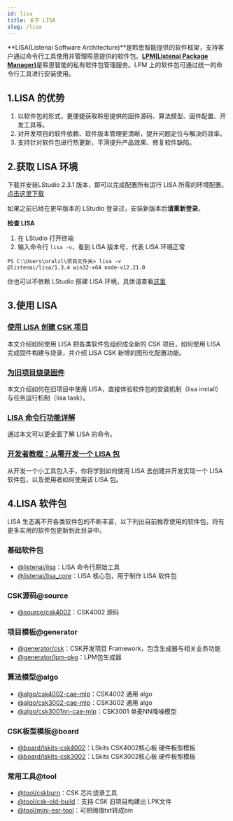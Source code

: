 ```yaml
---
id: lisa
title: 关于 LISA
slug: /lisa
---
```


**LISA(Listenai Software Architecture)**是聆思智能提供的软件框架，支持客户通过命令行工具使用并管理聆思提供的软件包。[**LPM(Listenai Package Manager)**](https://lpm.listenai.com/)是聆思智能的私有软件包管理服务。LPM 上的软件包可通过统一的命令行工具进行安装使用。

## 1.LISA 的优势

1. 以软件包的形式，更便捷获取聆思提供的固件源码、算法模型、固件配置、开发工具等。
2. 对开发项目的软件依赖、软件版本管理更清晰，提升问题定位与解决的效率。
3. 支持针对软件包进行热更新，平滑提升产品效果、修复软件缺陷。

## 2.获取 LISA 环境

下载并安装LStudio 2.3.1 版本，即可以完成配置所有运行 LISA 所需的环境配置。[点击这里下载](https://iflyos-external.oss-cn-shanghai.aliyuncs.com/public/lstudio/alpha/LStudioInstaller-2.3.1-beta5.exe)

如果之前已经在更早版本的 LStudio 登录过，安装新版本后**请重新登录**。

**检查 LISA**
1. 在 LStudio 打开终端
2. 输入命令行 `lisa -v`，看到 LISA 版本号，代表 LISA 环境正常

```shell
PS C:\Users\oralzl\项目文件夹> lisa -v
@listenai/lisa/1.3.4 win32-x64 node-v12.21.0
```

你也可以不依赖 LStudio 搭建 LISA 环境，具体请查看[这里](http://open.listenai.com/lisa_tutorial#%E6%96%B9%E5%BC%8F%E4%BA%8C%EF%BC%9A%E6%90%AD%E5%BB%BA%E6%9C%AC%E5%9C%B0%E5%BC%80%E5%8F%91%E7%8E%AF%E5%A2%83)


## 3.使用 LISA

###  [使用 LISA 创建 CSK 项目](/lisa_create)
本文介绍如何使用 LISA 把各类软件包组织成全新的 CSK 项目，如何使用 LISA 完成固件构建与烧录，并介绍 LISA CSK 新增的图形化配置功能。

###  [为旧项目烧录固件](/build_old_project)
本文介绍如何在旧项目中使用 LISA，直接体验软件包的安装机制（lisa install）与任务运行机制（lisa task）。

###  [LISA 命令行功能详解](https://lpm.listenai.com/package/@listenai/lisa)
通过本文可以更全面了解 LISA 的命令。

###  [开发者教程：从零开发一个 LISA 包](/lisa_tutorial)
从开发一个小工具包入手，你将学到如何使用 LISA 去创建并开发实现一个 LISA 软件包，以及使用者如何使用该 LISA 包。



## 4.LISA 软件包

LISA 生态离不开各类软件包的不断丰富，以下列出目前推荐使用的软件包。将有更多实用的软件包更新到此目录中。

### 基础软件包

- [@listenai/lisa](https://lpm.listenai.com/package/@listenai/lisa)：LISA 命令行原始工具
- [@listenai/lisa_core](https://lpm.listenai.com/package/@listenai/lisa_core)：LISA 核心包，用于制作 LISA 软件包


### CSK源码@source

- [@source/csk4002](https://lpm.listenai.com/package/@source/csk4002)：CSK4002 源码
<!-- - [@source/csk4002nc](https://lpm.listenai.com/package/@source/csk4002nc)：CSK4002NC 源码 -->
<!-- - [@source/csk3002](https://lpm.listenai.com/package/@source/csk3002)：CSK3002 源码 -->
<!-- - [@source/csk3001nn](https://lpm.listenai.com/package/@source/csk3001nn)：CSK3001NN源码 -->


### 项目模板@generator

- [@generator/csk](https://lpm.listenai.com/package/@generator/csk)：CSK开发项目 Framework，包含生成器与相关业务功能
- [@generator/lpm-pkg](https://lpm.listenai.com/package/@generator/lpm-pkg)：LPM包生成器


### 算法模型@algo

- [@algo/csk4002-cae-mlp](https://lpm.listenai.com/package/@algo/csk4002-cae-mlp)：CSK4002 通用 algo
- [@algo/csk3002-cae-mlp](https://lpm.listenai.com/package/@algo/csk3002-cae-mlp)：CSK3002 通用 algo
- [@algo/csk3001nn-cae-mlp](https://lpm.listenai.com/package/@algo/csk3001nn-cae-mlp)：CSK3001 单麦NN降噪模型


### CSK板型模板@board

- [@board/lskits-csk4002](https://lpm.listenai.com/package/@board/lskits-csk4002)：LSkits CSK4002核心板 硬件板型模板
- [@board/lskits-csk3002](https://lpm.listenai.com/package/@board/lskits-csk3002)：LSkits CSK3002核心板 硬件板型模板



### 常用工具@tool

- [@tool/cskburn](https://lpm.listenai.com/package/@tool/cskburn)：CSK 芯片烧录工具
- [@tool/csk-old-build](https://lpm.listenai.com/package/@tool/csk-old-build)：支持 CSK 旧项目构建出 LPK文件
- [@tool/mini-esr-tool](https://lpm.listenai.com/package/@tool/mini-esr-tool)：可把阈值txt转成bin






